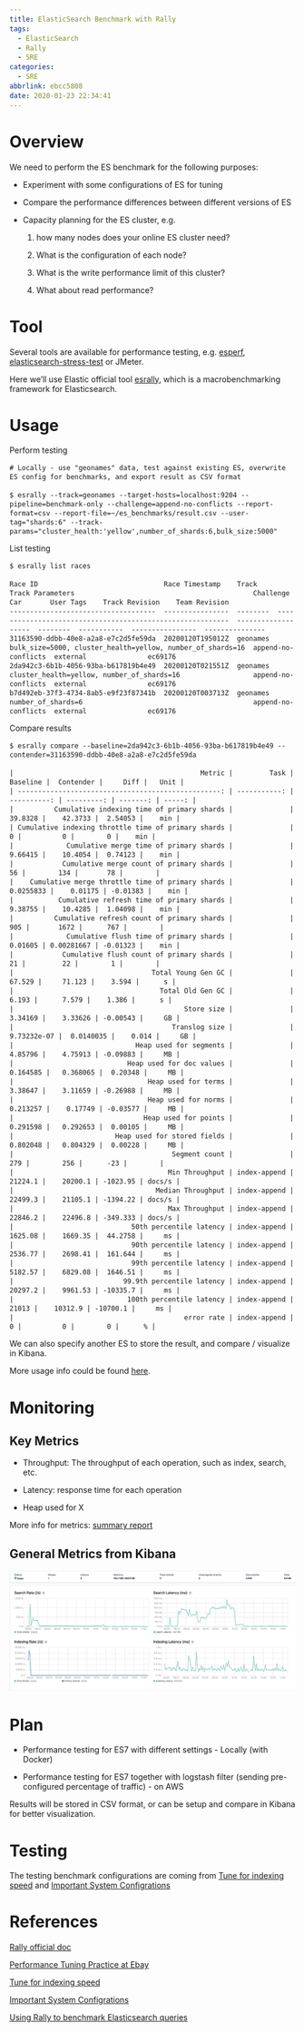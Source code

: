 ```yaml
---
title: ElasticSearch Benchmark with Rally
tags:
  - ElasticSearch
  - Rally
  - SRE
categories:
  - SRE
abbrlink: ebcc5808
date: 2020-01-23 22:34:41
---
```


# Overview

We need to perform the ES benchmark for the following purposes:

- Experiment with some configurations of ES for tuning

- Compare the performance differences between different versions of ES

- Capacity planning for the ES cluster, e.g.

  1. how many nodes does your online ES cluster need?

  2. What is the configuration of each node? 

  3. What is the write performance limit of this cluster? 

  4. What about read performance?


# Tool

Several tools are available for performance testing, e.g. [esperf](https://github.com/danielfireman/esperf), [elasticsearch-stress-test](https://github.com/logzio/elasticsearch-stress-test) or JMeter. 

Here we’ll use Elastic official tool [esrally](https://github.com/elastic/rally), which is a macrobenchmarking framework for Elasticsearch.


# Usage
 

Perform testing

```
# Locally - use "geonames" data, test against existing ES, overwrite ES config for benchmarks, and export result as CSV format

$ esrally --track=geonames --target-hosts=localhost:9204 --pipeline=benchmark-only --challenge=append-no-conflicts --report-format=csv --report-file=~/es_benchmarks/result.csv --user-tag="shards:6" --track-params="cluster_health:'yellow',number_of_shards:6,bulk_size:5000"
```
 

List testing

```
$ esrally list races

Race ID                               Race Timestamp    Track     Track Parameters                                            Challenge            Car       User Tags    Track Revision    Team Revision
------------------------------------  ----------------  --------  ----------------------------------------------------------  -------------------  --------  -----------  ----------------  ---------------
31163590-ddbb-40e8-a2a8-e7c2d5fe59da  20200120T195012Z  geonames  bulk_size=5000, cluster_health=yellow, number_of_shards=16  append-no-conflicts  external               ec69176
2da942c3-6b1b-4056-93ba-b617819b4e49  20200120T021551Z  geonames  cluster_health=yellow, number_of_shards=16                  append-no-conflicts  external               ec69176
b7d492eb-37f3-4734-8ab5-e9f23f87341b  20200120T003713Z  geonames  number_of_shards=6                                          append-no-conflicts  external               ec69176
```

Compare results

```
$ esrally compare --baseline=2da942c3-6b1b-4056-93ba-b617819b4e49 --contender=31163590-ddbb-40e8-a2a8-e7c2d5fe59da

|                                              Metric |         Task |    Baseline |  Contender |     Diff |   Unit |
| --------------------------------------------------: | -----------: | ----------: | ---------: | -------: | -----: |
|          Cumulative indexing time of primary shards |              |     39.8328 |    42.3733 |  2.54053 |    min |
| Cumulative indexing throttle time of primary shards |              |           0 |          0 |        0 |    min |
|             Cumulative merge time of primary shards |              |     9.66415 |    10.4054 |  0.74123 |    min |
|            Cumulative merge count of primary shards |              |          56 |        134 |       78 |        |
|    Cumulative merge throttle time of primary shards |              |   0.0255833 |    0.01175 | -0.01383 |    min |
|           Cumulative refresh time of primary shards |              |     9.38755 |    10.4285 |  1.04098 |    min |
|          Cumulative refresh count of primary shards |              |         905 |       1672 |      767 |        |
|             Cumulative flush time of primary shards |              |     0.01605 | 0.00281667 | -0.01323 |    min |
|            Cumulative flush count of primary shards |              |          21 |         22 |        1 |        |
|                                  Total Young Gen GC |              |      67.529 |     71.123 |    3.594 |      s |
|                                    Total Old Gen GC |              |       6.193 |      7.579 |    1.386 |      s |
|                                          Store size |              |     3.34169 |    3.33626 | -0.00543 |     GB |
|                                       Translog size |              | 9.73232e-07 |  0.0140035 |    0.014 |     GB |
|                              Heap used for segments |              |     4.85796 |    4.75913 | -0.09883 |     MB |
|                            Heap used for doc values |              |    0.164585 |   0.368065 |  0.20348 |     MB |
|                                 Heap used for terms |              |     3.38647 |    3.11659 | -0.26988 |     MB |
|                                 Heap used for norms |              |    0.213257 |    0.17749 | -0.03577 |     MB |
|                                Heap used for points |              |    0.291598 |   0.292653 |  0.00105 |     MB |
|                         Heap used for stored fields |              |    0.802048 |   0.804329 |  0.00228 |     MB |
|                                       Segment count |              |         279 |        256 |      -23 |        |
|                                      Min Throughput | index-append |     21224.1 |    20200.1 | -1023.95 | docs/s |
|                                   Median Throughput | index-append |     22499.3 |    21105.1 | -1394.22 | docs/s |
|                                      Max Throughput | index-append |     22846.2 |    22496.8 | -349.333 | docs/s |
|                             50th percentile latency | index-append |     1625.08 |    1669.35 |  44.2758 |     ms |
|                             90th percentile latency | index-append |     2536.77 |    2698.41 |  161.644 |     ms |
|                             99th percentile latency | index-append |     5182.57 |    6829.08 |  1646.51 |     ms |
|                           99.9th percentile latency | index-append |     20297.2 |    9961.53 | -10335.7 |     ms |
|                            100th percentile latency | index-append |       21013 |    10312.9 | -10700.1 |     ms |
|                                          error rate | index-append |           0 |          0 |        0 |      % |
```

We can also specify another ES to store the result, and compare / visualize in Kibana.

More usage info could be found [here](https://esrally.readthedocs.io/en/stable/index.html).


# Monitoring

## Key Metrics

- Throughput: The throughput of each operation, such as index, search, etc.

- Latency: response time for each operation

- Heap used for X

More info for metrics: [summary report](https://esrally.readthedocs.io/en/latest/summary_report.html)


## General Metrics from Kibana

![Metrics from Kibana 7](/images/kibana_metrics.png)


# Plan

- Performance testing for ES7 with different settings - Locally (with Docker)

- Performance testing for ES7 together with logstash filter (sending pre-configured percentage of traffic) - on AWS

Results will be stored in CSV format, or can be setup and compare in Kibana for better visualization.


# Testing
 
The testing benchmark configurations are coming from [Tune for indexing speed](https://www.elastic.co/guide/en/elasticsearch/reference/current/tune-for-indexing-speed.html) and [Important System Configrations](https://www.elastic.co/guide/en/elasticsearch/reference/current/system-config.html)


# References

[Rally official doc](https://esrally.readthedocs.io/en/stable/index.html)

[Performance Tuning Practice at Ebay](https://tech.ebayinc.com/engineering/elasticsearch-performance-tuning-practice-at-ebay/)

[Tune for indexing speed](https://www.elastic.co/guide/en/elasticsearch/reference/current/tune-for-indexing-speed.html)

[Important System Configrations](https://www.elastic.co/guide/en/elasticsearch/reference/current/system-config.html)

[Using Rally to benchmark Elasticsearch queries](http://blog.scottlogic.com/2016/11/22/using-rally-to-benchmark-elasticsearch.html)